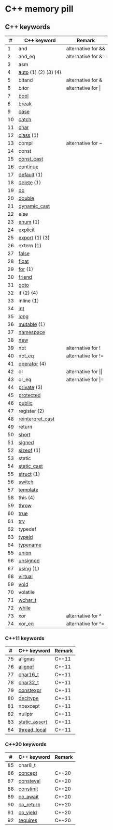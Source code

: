 # C++ memory pill

## C++ keywords

| #  | C++ keyword                                                                                        | Remark                     |
| -- | -------------------------------------------------------------------------------------------------- | -------------------------- |
| 1  | and                                                                                                | alternative for &amp;&amp; |
| 2  | and_eq                                                                                             | alternative for &amp;=     |
| 3  | asm                                                                                                |                            |
| 4  | [auto](https://github.com/memorypill/cpp/blob/main/fundamental_types.cpp) (1) (2) (3) (4)          |                            |
| 5  | bitand                                                                                             | alternative for &amp;      |
| 6  | bitor                                                                                              | alternative for \|         |
| 7  | [bool](https://github.com/memorypill/cpp/blob/main/fundamental_types.cpp)                          |                            |
| 8  | [break](https://github.com/memorypill/cpp/blob/main/cycles.cpp)                                    |                            |
| 9  | [case](https://github.com/memorypill/cpp/blob/main/enums.cpp)                                      |                            |
| 10 | [catch](https://github.com/memorypill/cpp/blob/main/exceptions.cpp)                                |                            |
| 11 | [char](https://github.com/memorypill/cpp/blob/main/fundamental_types.cpp)                          |                            |
| 12 | [class](https://github.com/memorypill/cpp/blob/main/union_vs_struct_vs_class.cpp) (1)              |                            |
| 13 | compl                                                                                              | alternative for ~          |
| 14 | const                                                                                              |                            |
| 15 | [const_cast](https://github.com/memorypill/cpp/blob/main/casts.cpp)                                |                            |
| 16 | [continue](https://github.com/memorypill/cpp/blob/main/cycles.cpp)                                 |                            |
| 17 | [default](https://github.com/memorypill/cpp/blob/main/enums.cpp) (1)                               |                            |
| 18 | [delete](https://github.com/memorypill/cpp/blob/main/constructors.cpp) (1)                         |                            |
| 19 | [do](https://github.com/memorypill/cpp/blob/main/cycles.cpp)                                       |                            |
| 20 | [double](https://github.com/memorypill/cpp/blob/main/fundamental_types.cpp)                        |                            |
| 21 | [dynamic_cast](https://github.com/memorypill/cpp/blob/main/casts.cpp)                              |                            |
| 22 | else                                                                                               |                            |
| 23 | [enum](https://github.com/memorypill/cpp/blob/main/enums.cpp) (1)                                  |                            |
| 24 | [explicit](https://github.com/memorypill/cpp/blob/main/custom_operators.cpp)                       |                            |
| 25 | [export](https://github.com/memorypill/cpp/blob/main/my_module1.ixx) (1) (3)                       |                            |
| 26 | extern (1)                                                                                         |                            |
| 27 | [false](https://github.com/memorypill/cpp/blob/main/fundamental_types.cpp)                         |                            |
| 28 | [float](https://github.com/memorypill/cpp/blob/main/fundamental_types.cpp)                         |                            |
| 29 | [for](https://github.com/memorypill/cpp/blob/main/cycles.cpp) (1)                                  |                            |
| 30 | [friend](https://github.com/memorypill/cpp/blob/main/inheritance_abstract_virtual_friend.cpp)      |                            |
| 31 | [goto](https://github.com/memorypill/cpp/blob/main/cycles.cpp)                                     |                            |
| 32 | if (2) (4)                                                                                         |                            |
| 33 | inline (1)                                                                                         |                            |
| 34 | [int](https://github.com/memorypill/cpp/blob/main/fundamental_types.cpp)                           |                            |
| 35 | [long](https://github.com/memorypill/cpp/blob/main/fundamental_types.cpp)                          |                            |
| 36 | [mutable](https://github.com/memorypill/cpp/blob/main/lambda.cpp) (1)                              |                            |
| 37 | [namespace](https://github.com/memorypill/cpp/blob/main/modules_and_namespaces.cpp)                |                            |
| 38 | [new](https://github.com/memorypill/cpp/blob/main/arrays.cpp)                                      |                            |
| 39 | not                                                                                                | alternative for !          |
| 40 | not_eq                                                                                             | alternative for !=         |
| 41 | [operator](https://github.com/memorypill/cpp/blob/main/custom_operators.cpp) (4)                   |                            |
| 42 | or                                                                                                 | alternative for \|\|       |
| 43 | or_eq                                                                                              | alternative for \|=        |
| 44 | [private](https://github.com/memorypill/cpp/blob/main/inheritance_abstract_virtual_friend.cpp) (3) |                            |
| 45 | [protected](https://github.com/memorypill/cpp/blob/main/inheritance_abstract_virtual_friend.cpp)   |                            |
| 46 | [public](https://github.com/memorypill/cpp/blob/main/inheritance_abstract_virtual_friend.cpp)      |                            |
| 47 | register (2)                                                                                       |                            |
| 48 | [reinterpret_cast](https://github.com/memorypill/cpp/blob/main/casts.cpp)                          |                            |
| 49 | return                                                                                             |                            |
| 50 | [short](https://github.com/memorypill/cpp/blob/main/fundamental_types.cpp)                         |                            |
| 51 | [signed](https://github.com/memorypill/cpp/blob/main/fundamental_types.cpp)                        |                            |
| 52 | [sizeof](https://github.com/memorypill/cpp/blob/main/fundamental_types.cpp) (1)                    |                            |
| 53 | static                                                                                             |                            |
| 54 | [static_cast](https://github.com/memorypill/cpp/blob/main/casts.cpp)                               |                            |
| 55 | [struct](https://github.com/memorypill/cpp/blob/main/union_vs_struct_vs_class.cpp) (1)             |                            |
| 56 | [switch](https://github.com/memorypill/cpp/blob/main/enums.cpp)                                    |                            |
| 57 | [template](https://github.com/memorypill/cpp/blob/main/templates.cpp)                              |                            |
| 58 | this (4)                                                                                           |                            |
| 59 | [throw](https://github.com/memorypill/cpp/blob/main/exceptions.cpp)                                |                            |
| 60 | [true](https://github.com/memorypill/cpp/blob/main/fundamental_types.cpp)                          |                            |
| 61 | [try](https://github.com/memorypill/cpp/blob/main/exceptions.cpp)                                  |                            |
| 62 | typedef                                                                                            |                            |
| 63 | [typeid](https://github.com/memorypill/cpp/blob/main/fundamental_types.cpp)                        |                            |
| 64 | [typename](https://github.com/memorypill/cpp/blob/main/templates.cpp)                              |                            |
| 65 | [union](https://github.com/memorypill/cpp/blob/main/union_vs_struct_vs_class.cpp)                  |                            |
| 66 | [unsigned](https://github.com/memorypill/cpp/blob/main/fundamental_types.cpp)                      |                            |
| 67 | [using](https://github.com/memorypill/cpp/blob/main/modules_and_namespaces.cpp) (1)                |                            |
| 68 | [virtual](https://github.com/memorypill/cpp/blob/main/inheritance_abstract_virtual_friend.cpp)     |                            |
| 69 | [void](https://github.com/memorypill/cpp/blob/main/fundamental_types.cpp)                          |                            |
| 70 | volatile                                                                                           |                            |
| 71 | [wchar_t](https://github.com/memorypill/cpp/blob/main/fundamental_types.cpp)                       |                            |
| 72 | [while](https://github.com/memorypill/cpp/blob/main/cycles.cpp)                                    |                            |
| 73 | xor                                                                                                | alternative for ^          |
| 74 | xor_eq                                                                                             | alternative for ^=         |

### C++11 keywords

| #  | C++ keyword                                                                         | Remark |
| -- | ----------------------------------------------------------------------------------- | ------ |
| 75 | [alignas](https://github.com/memorypill/cpp/blob/main/union_vs_struct_vs_class.cpp) | C++11  |
| 76 | [alignof](https://github.com/memorypill/cpp/blob/main/union_vs_struct_vs_class.cpp) | C++11  |
| 77 | [char16_t](https://github.com/memorypill/cpp/blob/main/fundamental_types.cpp)       | C++11  |
| 78 | [char32_t](https://github.com/memorypill/cpp/blob/main/fundamental_types.cpp)       | C++11  |
| 79 | [constexpr](https://github.com/memorypill/cpp/blob/main/compile_time.cpp)           | C++11  |
| 80 | [decltype](https://github.com/memorypill/cpp/blob/main/templates.cpp)               | C++11  |
| 81 | noexcept                                                                            | C++11  |
| 82 | nullptr                                                                             | C++11  |
| 83 | [static_assert](https://github.com/memorypill/cpp/blob/main/compile_time.cpp)       | C++11  |
| 84 | [thread_local](https://github.com/memorypill/cpp/blob/main/thread.cpp)              | C++11  |

### C++20 keywords

| #  | C++ keyword                                                               | Remark |
| -- | ------------------------------------------------------------------------- | ------ |
| 85 | char8_t                                                                   |        |
| 86 | [concept](https://github.com/memorypill/cpp/blob/main/templates.cpp)      | C++20  |
| 87 | [consteval](https://github.com/memorypill/cpp/blob/main/compile_time.cpp) | C++20  |
| 88 | [constinit](https://github.com/memorypill/cpp/blob/main/compile_time.cpp) | C++20  |
| 89 | [co_await](https://github.com/memorypill/cpp/blob/main/coroutines.cpp)    | C++20  |
| 90 | [co_return](https://github.com/memorypill/cpp/blob/main/coroutines.cpp)   | C++20  |
| 91 | [co_yield](https://github.com/memorypill/cpp/blob/main/coroutines.cpp)    | C++20  |
| 92 | [requires](https://github.com/memorypill/cpp/blob/main/templates.cpp)     | C++20  |
